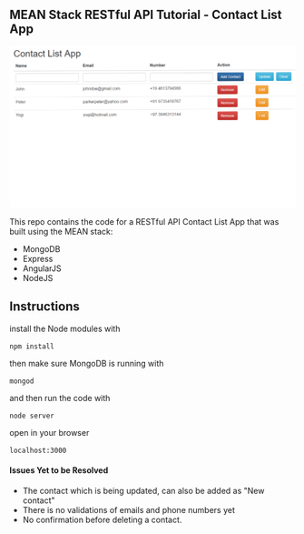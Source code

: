 <h2>MEAN Stack RESTful API Tutorial - Contact List App</h2>

<img src="image/contactlistapp.png" alt="mean stack tutorial app">

This repo contains the code for a RESTful API Contact List App that was built using the MEAN stack:

<ul>
	<li>MongoDB</li>
	<li>Express</li>
	<li>AngularJS</li>
	<li>NodeJS</li>
</ul>

<h2>Instructions</h2>

install the Node modules with

    npm install

then make sure MongoDB is running with

    mongod

and then run the code with 

    node server

open in your browser 

    localhost:3000
    
<h4>Issues Yet to be Resolved </h4>

<ul>
<li>The contact which is being updated, can also be added as "New contact"</li>
<li>There is no validations of emails and phone numbers yet</li>
<li>No confirmation before deleting a contact.</li>
</ul>
